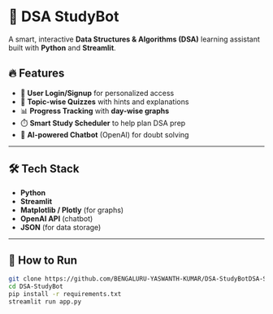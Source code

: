 # 🧠 DSA StudyBot

A smart, interactive **Data Structures & Algorithms (DSA)** learning assistant built with **Python** and **Streamlit**.

## 🔥 Features

- 🔐 **User Login/Signup** for personalized access
- 🧠 **Topic-wise Quizzes** with hints and explanations
- 📊 **Progress Tracking** with **day-wise graphs**
- ⏱️ **Smart Study Scheduler** to help plan DSA prep
- 🤖 **AI-powered Chatbot** (OpenAI) for doubt solving

---

## 🛠️ Tech Stack

- **Python**
- **Streamlit**
- **Matplotlib / Plotly** (for graphs)
- **OpenAI API** (chatbot)
- **JSON** (for data storage)

---

## 🚀 How to Run

```bash
git clone https://github.com/BENGALURU-YASWANTH-KUMAR/DSA-StudyBotDSA-StudyBot.git
cd DSA-StudyBot
pip install -r requirements.txt
streamlit run app.py

```
